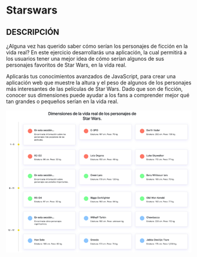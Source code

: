 # Starswars

## DESCRIPCIÓN
¿Alguna vez has querido saber cómo serían los personajes de ficción en la vida real? En este ejercicio desarrollarás una aplicación, la cual permitirá a los usuarios tener una mejor idea de cómo serían algunos de sus personajes favoritos de Star Wars, en la vida real.

Aplicarás tus conocimientos avanzados de JavaScript, para crear una aplicación web que muestre la altura y el peso de algunos de los personajes más interesantes de las películas de Star Wars. Dado que son de ficción, conocer sus dimensiones puede ayudar a los fans a comprender mejor qué tan grandes o pequeños serían en la vida real.

![starswars](./assets/img/starwars.png)
